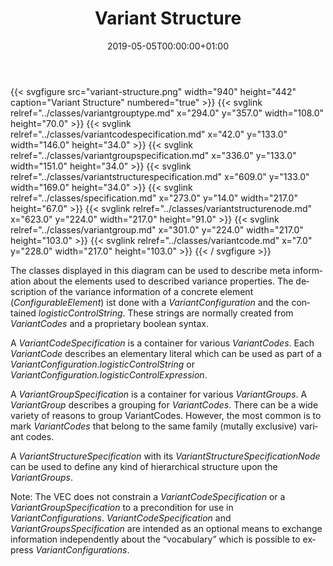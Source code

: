﻿---
title: Variant Structure
toc: false
type: specs
date: "2019-05-05T00:00:00+01:00"
draft: false
menu:
  vec120:
    identifier: key-concepts/variant-structure    
    parent: key-concepts
    weight: 1001006 

# Prev/next pager order (if `docs_section_pager` enabled in `params.toml`)
weight: 1001006
---
{{< svgfigure src="variant-structure.png" width="940" height="442" caption="Variant Structure" numbered="true" >}}
  {{< svglink relref="../classes/variantgrouptype.md" x="294.0" y="357.0" width="108.0" height="70.0" >}}
  {{< svglink relref="../classes/variantcodespecification.md" x="42.0" y="133.0" width="146.0" height="34.0" >}}
  {{< svglink relref="../classes/variantgroupspecification.md" x="336.0" y="133.0" width="151.0" height="34.0" >}}
  {{< svglink relref="../classes/variantstructurespecification.md" x="609.0" y="133.0" width="169.0" height="34.0" >}}
  {{< svglink relref="../classes/specification.md" x="273.0" y="14.0" width="217.0" height="67.0" >}}
  {{< svglink relref="../classes/variantstructurenode.md" x="623.0" y="224.0" width="217.0" height="91.0" >}}
  {{< svglink relref="../classes/variantgroup.md" x="301.0" y="224.0" width="217.0" height="103.0" >}}
  {{< svglink relref="../classes/variantcode.md" x="7.0" y="228.0" width="217.0" height="103.0" >}}
{{< / svgfigure >}}
<html>   <head>     </head>   <body>     <p> <span lang="EN-GB">The classes displayed in this diagram can be used to describe meta information about the elements used to described variance properties. The description of the variance information of a concrete element (<i>ConfigurableElement</i>) ist done with a <i>VariantConfiguration </i>and the contained <i>logisticControlString</i>. These strings are normally created from <i>VariantCodes</i> and a proprietary boolean syntax. </span>      </p>      <p> <span lang="EN-GB">A <i>VariantCodeSpecification</i> is a container for various <i>VariantCodes</i>. Each <i>VariantCode</i> describes an elementary literal which can be used as part of a <i>VariantConfiguration</i>.<i>logisticControlString</i> or <i>VariantConfiguration.logisticControlExpression</i>.</span>      </p>      <p> <span lang="EN-US">A <i>VariantGroupSpecification</i> is a container for various <i>VariantGroups</i>. A <i>VariantGroup</i> describes a grouping for <i>VariantCodes</i>. There can be a wide variety of reasons to group VariantCodes. However, the most common is to mark <i>VariantCodes</i> that belong to the same family (mutally exclusive) variant codes. </span>      </p>      <p> A <i>VariantStructureSpecification </i>with its <i>VariantStructureSpecificationNode</i> can be used to define any kind of hierarchical structure upon the <i>VariantGroups</i>.      </p>      <p> <span lang="EN-US">Note: The VEC does not constrain a <i>VariantCodeSpecification</i> or a <i>VariantGroup­Specification</i> to a precondition for use in <i>VariantConfigurations</i>. <i>VariantCodeSpecification</i> and <i>VariantGroupsSpecification</i> are intended as an optional means to exchange information independently about the &ldquo;vocabulary&rdquo; which is possible to express <i>VariantConfigurations</i></span><span lang="EN-GB">.</span>      </p>  </body> </html>

